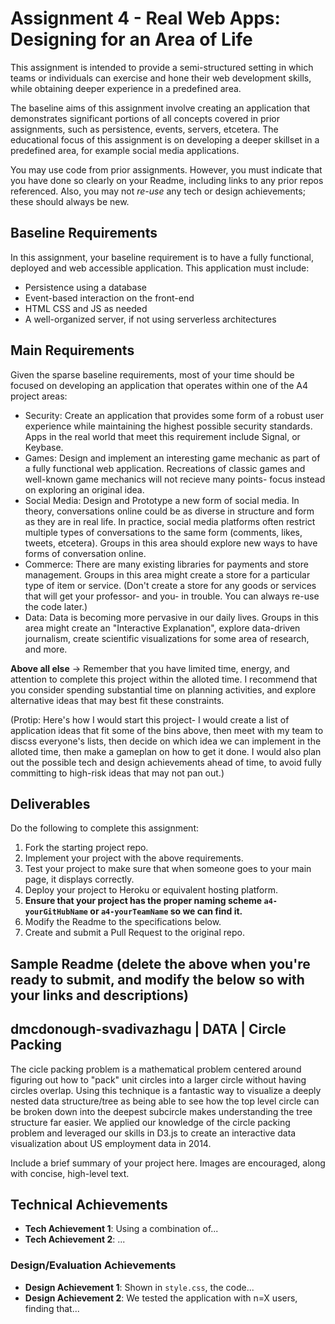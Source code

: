 Assignment 4 - Real Web Apps: Designing for an Area of Life  
===

This assignment is intended to provide a semi-structured setting in which teams or individuals can exercise and hone their web development skills, while obtaining deeper experience in a predefined area.

The baseline aims of this assignment involve creating an application that demonstrates significant portions of all concepts covered in prior assignments, such as persistence, events, servers, etcetera.
The educational focus of this assignment is on developing a deeper skillset in a predefined area, for example social media applications.

You may use code from prior assignments.
However, you must indicate that you have done so clearly on your Readme, including links to any prior repos referenced.
Also, you may not *re-use* any tech or design achievements; these should always be new.

Baseline Requirements
---

In this assignment, your baseline requirement is to have a fully functional, deployed and web accessible application.
This application must include:

- Persistence using a database
- Event-based interaction on the front-end
- HTML CSS and JS as needed
- A well-organized server, if not using serverless architectures

Main Requirements
---

Given the sparse baseline requirements, most of your time should be focused on developing an application that operates within one of the A4 project areas:

- Security: Create an application that provides some form of a robust user experience while maintaining the highest possible security standards. Apps in the real world that meet this requirement include Signal, or Keybase.
- Games: Design and implement an interesting game mechanic as part of a fully functional web application. Recreations of classic games and well-known game mechanics will not recieve many points- focus instead on exploring an original idea.
- Social Media: Design and Prototype a new form of social media. In theory, conversations online could be as diverse in structure and form as they are in real life. In practice, social media platforms often restrict multiple types of conversations to the same form (comments, likes, tweets, etcetera). Groups in this area should explore new ways to have forms of conversation online.
- Commerce: There are many existing libraries for payments and store management. Groups in this area might create a store for a particular type of item or service. (Don't create a store for any goods or services that will get your professor- and you- in trouble. You can always re-use the code later.)
- Data: Data is becoming more pervasive in our daily lives. Groups in this area might create an "Interactive Explanation", explore data-driven journalism, create scientific visualizations for some area of research, and more.

**Above all else** -> Remember that you have limited time, energy, and attention to complete this project within the alloted time. I recommend that you consider spending substantial time on planning activities, and explore alternative ideas that may best fit these constraints.

(Protip: Here's how I would start this project- I would create a list of application ideas that fit some of the bins above, then meet with my team to discss everyone's lists, then decide on which idea we can implement in the alloted time, then make a gameplan on how to get it done. I would also plan out the possible tech and design achievements ahead of time, to avoid fully committing to high-risk ideas that may not pan out.)

Deliverables
---

Do the following to complete this assignment:

1. Fork the starting project repo.
2. Implement your project with the above requirements.
3. Test your project to make sure that when someone goes to your main page, it displays correctly.
4. Deploy your project to Heroku or equivalent hosting platform.
5. **Ensure that your project has the proper naming scheme `a4-yourGitHubName` or `a4-yourTeamName` so we can find it.**
6. Modify the Readme to the specifications below.
7. Create and submit a Pull Request to the original repo.

Sample Readme (delete the above when you're ready to submit, and modify the below so with your links and descriptions)
---

## dmcdonough-svadivazhagu | DATA | Circle Packing
The cicle packing problem is a mathematical problem centered around figuring out how to "pack" unit circles into a larger circle without having circles overlap. Using this technique is a fantastic way to visualize a deeply nested data structure/tree as being able to see how the top level circle can be broken down into the deepest subcircle makes understanding the tree structure far easier. 
We applied our knowledge of the circle packing problem and leveraged our skills in D3.js to create an interactive data visualization about US employment data in 2014.

Include a brief summary of your project here.
Images are encouraged, along with concise, high-level text.

## Technical Achievements
- **Tech Achievement 1**: Using a combination of...
- **Tech Achievement 2**: ...

### Design/Evaluation Achievements
- **Design Achievement 1**: Shown in `style.css`, the code...
- **Design Achievement 2**: We tested the application with n=X users, finding that...
